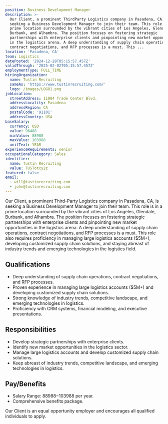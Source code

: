 ```yaml
---
position: Business Development Manager
description: >-
  Our Client, a prominent ThirdParty Logistics company in Pasadena, CA, is
  seeking a Business Development Manager to join their team. This role is in a
  prime location surrounded by the vibrant cities of Los Angeles, Glendale,
  Burbank, and Alhambra. The position focuses on fostering strategic
  partnerships with enterprise clients and pinpointing new market opportunities
  in the logistics arena. A deep understanding of supply chain operations,
  contract negotiations, and RFP processes is a must. This ...
location: 'Pasadena, CA'
team: Logistics
datePosted: '2024-12-28T05:15:57.457Z'
validThrough: '2025-02-02T05:15:57.457Z'
employmentType: FULL_TIME
hiringOrganization:
  name: Tustin Recruiting
  sameAs: 'https://www.tustinrecruiting.com/'
  logo: /images/LOGO1.png
jobLocation:
  streetAddress: 11084 Trade Center Blvd.
  addressLocality: Pasadena
  addressRegion: CA
  postalCode: '91101'
  addressCountry: USA
baseSalary:
  currency: USD
  value: 96488
  minValue: 88988
  maxValue: 103988
  unitText: YEAR
experienceRequirements: senior
occupationalCategory: Sales
identifier:
  name: Tustin Recruiting
  value: TUSTotcy2z
featured: false
email:
  - will@tustinrecruiting.com
  - john@tustinrecruiting.com
---
```




Our Client, a prominent Third-Party Logistics company in Pasadena, CA, is seeking a Business Development Manager to join their team. This role is in a prime location surrounded by the vibrant cities of Los Angeles, Glendale, Burbank, and Alhambra. The position focuses on fostering strategic partnerships with enterprise clients and pinpointing new market opportunities in the logistics arena. A deep understanding of supply chain operations, contract negotiations, and RFP processes is a must. This role also requires proficiency in managing large logistics accounts ($5M+), developing customized supply chain solutions, and staying abreast of industry trends and emerging technologies in the logistics field.

## Qualifications
- Deep understanding of supply chain operations, contract negotiations, and RFP processes.
- Proven experience in managing large logistics accounts ($5M+) and developing customized supply chain solutions.
- Strong knowledge of industry trends, competitive landscape, and emerging technologies in logistics.
- Proficiency with CRM systems, financial modeling, and executive presentations.

## Responsibilities
- Develop strategic partnerships with enterprise clients.
- Identify new market opportunities in the logistics sector.
- Manage large logistics accounts and develop customized supply chain solutions.
- Keep abreast of industry trends, competitive landscape, and emerging technologies in logistics.

## Pay/Benefits
- Salary Range: $88988-$103988 per year.
- Comprehensive benefits package. 

Our Client is an equal opportunity employer and encourages all qualified individuals to apply.

